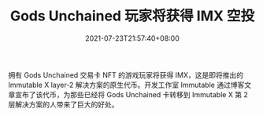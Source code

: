 ﻿---
title: "Gods Unchained 玩家将获得 IMX 空投"
date: 2021-07-23T21:57:40+08:00
lastmod: 2021-07-23T16:45:40+08:00
draft: false
authors: ["Troy"]
description: "拥有 Gods Unchained 交易卡 NFT 的游戏玩家将获得 IMX，这是即将推出的 Immutable X layer-2 解决方案的原生代币。开发工作室 Immutable 通过博客文章宣布了该代币，为那些已经将 Gods Unchained 卡转移到 Immutable X 第 2 层解决方案的人带来了巨大的好处。"
featuredImage: "gods-unchained-players-will-receive-imx-airdrop.png"
tags: ["Card","卡牌游戏","Play to Earn"]
categories: ["news"]
news: ["卡牌游戏"]
weight: 
lightgallery: true
pinned: false
recommend: false
recommend1: false
---

拥有 Gods Unchained 交易卡 NFT 的游戏玩家将获得 IMX，这是即将推出的 Immutable X layer-2 解决方案的原生代币。开发工作室 Immutable 通过博客文章宣布了该代币，为那些已经将 Gods Unchained 卡转移到 Immutable X 第 2 层解决方案的人带来了巨大的好处。

<!--more-->


